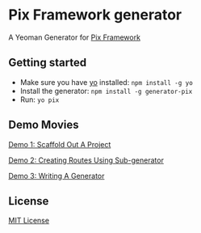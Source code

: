 # Pix Framework generator

A Yeoman Generator for [Pix Framework](https://github.com/pixnet/pixframework)

## Getting started
- Make sure you have [yo](https://github.com/yeoman/yo) installed:
    `npm install -g yo`
- Install the generator: `npm install -g generator-pix`
- Run: `yo pix`

## Demo Movies
[Demo 1: Scaffold Out A Project](http://youtu.be/0duXfsr6uOc)

[Demo 2: Creating Routes Using Sub-generator](http://youtu.be/jvIOuALlnjM)

[Demo 3: Writing A Generator](http://youtu.be/8ysBiN0Zw-4)

## License
[MIT License](http://en.wikipedia.org/wiki/MIT_License)
